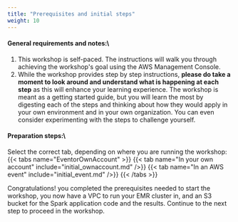 ```yaml
---
title: "Prerequisites and initial steps"
weight: 10
---
```

#### General requirements and notes:\

1. This workshop is self-paced. The instructions will walk you through achieving the workshop's goal using the AWS Management Console. 
2. While the workshop provides step by step instructions, **please do take a moment to look around and understand what is happening at each step** as this will enhance your learning experience. The workshop is meant as a getting started guide, but you will learn the most by digesting each of the steps and thinking about how they would apply in your own environment and in your own organization. You can even consider experimenting with the steps to challenge yourself.


#### Preparation steps:\
Select the correct tab, depending on where you are running the workshop:
{{< tabs name="EventorOwnAccount" >}}
    {{< tab name="In your own account" include="initial_ownaccount.md" />}}
    {{< tab name="In an AWS event" include="initial_event.md" />}}
{{< /tabs >}}


Congratulations! you completed the prerequisites needed to start the workshop, you now have a VPC to run your EMR cluster in, and an S3 bucket for the Spark application code and the results. Continue to the next step to proceed in the workshop.